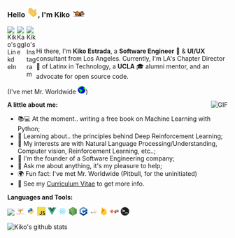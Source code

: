 ### Hello <img alt="waving hand" width="25px" src="https://github.com/kik-o/kik-o/blob/master/Assets/Hi.gif" />, I'm Kiko <img alt="Fox running" width="35px" src="https://github.com/kik-o/kik-o/blob/master/Assets/Fox.gif" />

<a href="https://www.linkedin.com/in/kiko/">
  <img align="left" alt="Kiko's LinkdeIn" width="22px" src="https://cdn.jsdelivr.net/npm/simple-icons@v3/icons/linkedin.svg" />
</a>
<a href="https://www.kaggle.com/notkiko">
  <img align="left" alt="Kaggle" width="22px" src="https://cdn.jsdelivr.net/npm/simple-icons@3.1.0/icons/kaggle.svg" />
</a>
<a href="https://www.instagram.com/kik.o/">
  <img align="left" alt="Kiko's Instagram" width="22px" src="https://cdn.jsdelivr.net/npm/simple-icons@v3/icons/instagram.svg" />
</a>


<br />
<br />

Hi there, I'm **Kiko Estrada**, a **Software Engineer** 🚀 & **UI/UX** consultant from Los Angeles. Currently, I'm LA's Chapter Director 🦊 of Latinx in Technology, a **UCLA** 🎓 alumni mentor, and an advocate for open source code.  

(I've met Mr. Worldwide <img alt="spinning globe" width="18px" src="https://github.com/kik-o/kik-o/blob/master/Assets/Earth.gif" />)

<img align="right" alt="GIF" src="https://i.pinimg.com/originals/e4/26/70/e426702edf874b181aced1e2fa5c6cde.gif" />

**A little about me:**

- 📚💻 At the moment.. writing a free book on Machine Learning with Python;
- 🌱 Learning about.. the principles behind Deep Reinforcement Learning; 
- 🤔 My interests are with Natural Language Processing/Understanding, Computer vision, Reinforcement Learning, etc..;
- 💼 I'm the founder of a Software Engineering company;
- 💬 Ask me about anything, it's my pleasure to help;
- 🌍 Fun fact: I've met Mr. Worldwide (Pitbull, for the uninitiated) 
- 📝 See my [Curriculum Vitae](https://drive.google.com) to get more info.


**Languages and Tools:**  

<code><img height="20" src="https://pytorch.org/assets/images/pytorch-logo.png"></code>
<code><img height="20" src="https://raw.githubusercontent.com/github/explore/80688e429a7d4ef2fca1e82350fe8e3517d3494d/topics/tensorflow/tensorflow.png"></code>
<code><img height="20" src="https://raw.githubusercontent.com/github/explore/80688e429a7d4ef2fca1e82350fe8e3517d3494d/topics/python/python.png"></code>
<code><img height="20" src="https://raw.githubusercontent.com/github/explore/80688e429a7d4ef2fca1e82350fe8e3517d3494d/topics/javascript/javascript.png"></code>
<code><img height="20" src="https://raw.githubusercontent.com/github/explore/80688e429a7d4ef2fca1e82350fe8e3517d3494d/topics/vue/vue.png"></code>
<code><img height="20" src="https://raw.githubusercontent.com/github/explore/80688e429a7d4ef2fca1e82350fe8e3517d3494d/topics/react/react.png"></code>
<code><img height="20" src="https://raw.githubusercontent.com/github/explore/80688e429a7d4ef2fca1e82350fe8e3517d3494d/topics/nodejs/nodejs.png"></code>
<code><img height="20" src="https://raw.githubusercontent.com/github/explore/80688e429a7d4ef2fca1e82350fe8e3517d3494d/topics/cpp/cpp.png"></code>
<code><img height="20" src="https://raw.githubusercontent.com/github/explore/80688e429a7d4ef2fca1e82350fe8e3517d3494d/topics/mysql/mysql.png"></code>
<code><img height="20" src="https://raw.githubusercontent.com/github/explore/80688e429a7d4ef2fca1e82350fe8e3517d3494d/topics/firebase/firebase.png"></code>
<code><img height="20" src="https://raw.githubusercontent.com/github/explore/80688e429a7d4ef2fca1e82350fe8e3517d3494d/topics/git/git.png"></code>
<code><img height="20" src="https://raw.githubusercontent.com/github/explore/80688e429a7d4ef2fca1e82350fe8e3517d3494d/topics/terminal/terminal.png"></code>

![Kiko's github stats](https://github-readme-stats.vercel.app/api?username=kik-o&show_icons=true&hide_border=true)

